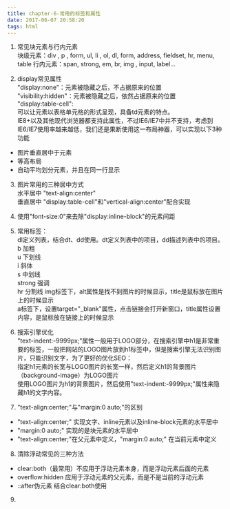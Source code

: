 ```yaml
---
title: chapter-6-常用的标签和属性
date: 2017-06-07 20:58:20
tags: html
---
```

1. 常见块元素与行内元素  
块级元素：div , p , form, ul, li , ol, dl, form, address, fieldset, hr, menu, table行内元素：span, strong, em, br, img , input, label...  

2. display常见属性  
"display:none"：元素被隐藏之后，不占据原来的位置    
"visibility:hidden"：元素被隐藏之后，依然占据原来的位置  
"display:table-cell":  
可以让元素以表格单元格的形式呈现，具备td元素的特点。  
IE8+以及其他现代浏览器都支持此属性，不过IE6/IE7中并不支持，考虑到IE6/IE7使用率越来越低，我们还是果断使用这一布局神器，可以实现以下3种功能    
 * 图片垂直居中于元素
 * 等高布局
 * 自动平均划分元素，并且在同一行显示


3. 图片常用的三种居中方式  
水平居中 "text-align:center"   
垂直居中 "display:table-cell"和"vertical-align:center"配合实现  

4. 使用"font-size:0"来去除"display:inline-block"的元素间距  

5. 常用标签：  
dl定义列表，结合dt、dd使用。dt定义列表中的项目，dd描述列表中的项目。  
b 加粗  
u 下划线  
i 斜体  
s 中划线  
strong  强调  
hr 分割线
img标签下，alt属性是找不到图片的时候显示，title是鼠标放在图片上的时候显示  
a标签下，设置target="_blank"属性，点击链接会打开新窗口，title属性设置内容，是鼠标放在链接上的时候显示  

6. 搜索引擎优化  
"text-indent:-9999px;"属性一般用于LOGO部分，在搜索引擎中h1是非常重要的标签，一般把网站的LOGO图片放到h1标签中，但是搜索引擎无法识别图片，只能识别文字，为了更好的优化SEO：  
指定h1元素的长宽与LOGO图片的长宽一样，然后定义h1的背景图片（background-image）为LOGO图片  
使用LOGO图片为h1的背景图片，然后使用"text-indent:-9999px;"属性来隐藏h1的文字内容。  

7. "text-align:center;"与"margin:0 auto;"的区别    
 * "text-align:center;" 实现文字、inline元素以及inline-block元素的水平居中  
 * "margin:0 auto;" 实现的是块元素的水平居中  
 * "text-align:center;"在父元素中定义，"margin:0 auto;" 在当前元素中定义

8. 清除浮动常见的三种方法  
 * clear:both（最常用）不应用于浮动元素本身，而是浮动元素后面的元素
 * overflow:hidden 应用于浮动元素的父元素，而是不是当前的浮动元素
 * ::after伪元素 结合clear:both使用

9. 